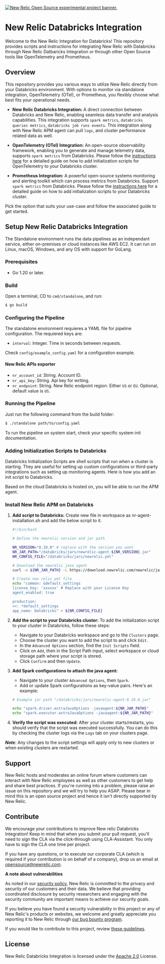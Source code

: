 <a href="https://opensource.newrelic.com/oss-category/#new-relic-experimental"><picture><source media="(prefers-color-scheme: dark)" srcset="https://github.com/newrelic/opensource-website/raw/main/src/images/categories/dark/Experimental.png"><source media="(prefers-color-scheme: light)" srcset="https://github.com/newrelic/opensource-website/raw/main/src/images/categories/Experimental.png"><img alt="New Relic Open Source experimental project banner." src="https://github.com/newrelic/opensource-website/raw/main/src/images/categories/Experimental.png"></picture></a>

# New Relic Databricks Integration

Welcome to the New Relic Integration for Databricks! This repository provides scripts and instructions for integrating New Relic with Databricks through New Relic Datbaricks Integration or through other Open Source tools like OpenTelemetry and Prometheus.

## Overview

This repository provides you various ways to utilize New Relic directly from your Databricks environment. With options to monitor via standalone integration, OpenTelemetry (OTel), or Prometheus, you flexibly choose what best fits your operational needs.

- **New Relic Databricks Integration:** A direct connection between Databricks and New Relic, enabling seamless data transfer and analysis capabilities. This integration supports `spark metrics`, `databricks queries metrics`, `databricks job runs events`. This integration along with New Relic APM agent can pull `logs`, and cluster performance related data as well.

- **OpenTelemetry (OTel) Integration:** An open-source observability framework, enabling you to generate and manage telemetry data, supports `spark metrics` from Databricks. Please follow the [instructions here](/opentelemetry/README.md) for a detailed guide on how to add initialization scripts for OpenTelemetry to your Databricks cluster.

- **Prometheus Integration:** A powerful open-source systems monitoring and alerting toolkit which can process metrics from Databricks. Support `spark metrics` from Databricks. Please follow the [instructions here](link-to-the-instruction-page) for a detailed guide on how to add initialization scripts to your Databricks cluster.

Pick the option that suits your use-case and follow the associated guide to get started.

## Setup New Relic Databricks Integration

The Standalone environment runs the data pipelines as an independant service, either on-premises or cloud instances like AWS EC2. It can run on Linux, macOS, Windows, and any OS with support for GoLang.

### Prerequisites

- Go 1.20 or later.

### Build

Open a terminal, CD to `cmd/standalone`, and run:

```bash
$ go build
```

### Configuring the Pipeline

The standalone environment requieres a YAML file for pipeline configuration. The requiered keys are:

- `interval`: Integer. Time in seconds between requests.

Check `config/example_config.yaml` for a configuration example.

#### New Relic APIs exporter

- `nr_account_id`: String. Account ID.
- `nr_api_key`: String. Api key for writing.
- `nr_endpoint`: String. New Relic endpoint region. Either `US` or `EU`. Optional, default value is `US`.

### Running the Pipeline

Just run the following command from the build folder:

```bash
$ ./standalone path/to/config.yaml
```

To run the pipeline on system start, check your specific system init documentation.

### Adding Initialization Scripts to Databricks

Databricks Initialization Scripts are shell scripts that run when a cluster is starting. They are useful for setting up custom configurations or third-party integrations such as setting up monitoring agents. Here is how you add an init script to Databricks.

Based on the cloud Databricks is hosted on, you will be able to run the APM agent.

### Install New Relic APM on Databricks

1. **Add script to Databricks:** Create new file in workspace as nr-agent-installation.sh and add the below script to it.

   ```bash
   #!/bin/bash

   # Define the newrelic version and jar path

   NR_VERSION="8.10.0" # replace with the version you want
   NR_JAR_PATH="/databricks/jars/newrelic-agent-${NR_VERSION}.jar"
   NR_CONFIG_FILE="/databricks/jars/newrelic.yml"

   # Download the newrelic java agent
   curl -o ${NR_JAR_PATH} -L https://download.newrelic.com/newrelic/java-agent/newrelic-agent/${NR_VERSION}/newrelic-agent-${NR_VERSION}.jar

   # Create new relic yml file
   echo "common: &default_settings
   license_key: 'xxxxxx' # Replace with your License Key
   agent_enabled: true

   production:
   <<: *default_settings
   app_name: Databricks" > ${NR_CONFIG_FILE}
   ```

2. **Add the script to your Databricks cluster:** To add the initialization script to your cluster in Databricks, follow these steps:

   - Navigate to your Databricks workspace and go to the `Clusters` page.
   - Choose the cluster you want to add the script to and click `Edit`.
   - In the `Advanced Options` section, find the `Init Scripts` field.
   - Click on `Add`, then in the Script Path input, select workspace or cloud storage path where your script is stored.
   - Click `Confirm` and then `Update`.

3. **Add Spark configurations to attach the java agent:**

   - Navigate to your cluster `Advanced Options`, then `Spark`.
   - Add or update Spark configurations as key-value pairs. Here's an example:

    ```bash
    # Example jar path "/databricks/jars/newrelic-agent-8.10.0.jar"

    echo "spark.driver.extraJavaOptions -javaagent:${NR_JAR_PATH}"
    echo "spark.executor.extraJavaOptions -javaagent:${NR_JAR_PATH}"
    ```

4. **Verify the script was executed:** After your cluster starts/restarts, you should verify that the script was executed successfully. You can do this by checking the cluster logs via the `Logs` tab on your clusters page.

***Note***: Any changes to the script settings will apply only to new clusters or when existing clusters are restarted.

## Support

New Relic hosts and moderates an online forum where customers can interact with New Relic employees as well as other customers to get help and share best practices. If you're running into a problem, please raise an issue on this repository and we will try to help you ASAP. Please bear in mind this is an open source project and hence it isn't directly supported by New Relic.

## Contribute

We encourage your contributions to improve New relic Databricks Integration! Keep in mind that when you submit your pull request, you'll need to sign the CLA via the click-through using CLA-Assistant. You only have to sign the CLA one time per project.

If you have any questions, or to execute our corporate CLA (which is required if your contribution is on behalf of a company), drop us an email at <opensource@newrelic.com>.

**A note about vulnerabilities**

As noted in our [security policy](../../security/policy), New Relic is committed to the privacy and security of our customers and their data. We believe that providing coordinated disclosure by security researchers and engaging with the security community are important means to achieve our security goals.

If you believe you have found a security vulnerability in this project or any of New Relic's products or websites, we welcome and greatly appreciate you reporting it to New Relic through [our bug bounty program](https://docs.newrelic.com/docs/security/security-privacy/information-security/report-security-vulnerabilities/).

If you would like to contribute to this project, review [these guidelines](./CONTRIBUTING.md).

## License

New Relic Databricks Integration is licensed under the [Apache 2.0](http://apache.org/licenses/LICENSE-2.0.txt) License.
